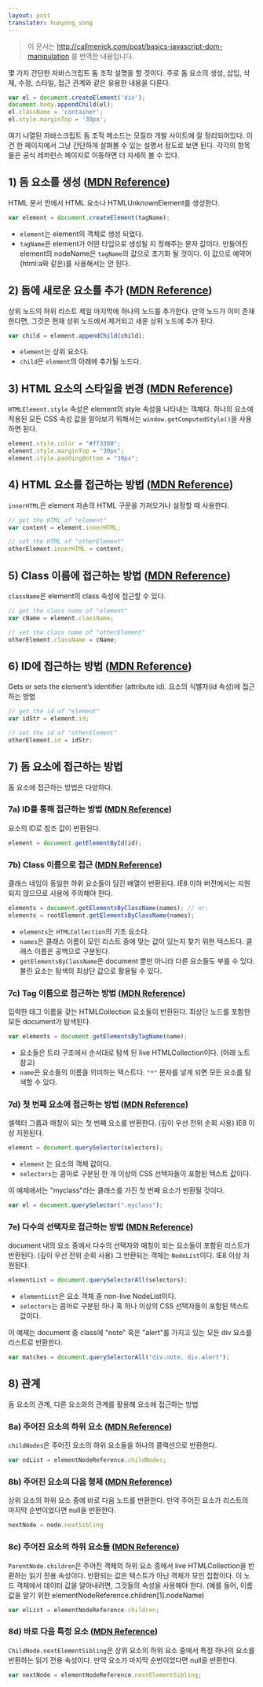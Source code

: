 ```yaml
---
layout: post
translater: hunyong_song
---
```


> 이 문서는 http://callmenick.com/post/basics-javascript-dom-manipulation 를 번역한 내용입니다.

몇 가지 간단한 자바스크립트 돔 조작 설명을 할 것이다. 주로 돔 요소의 생성, 삽입, 삭제, 수정, 스타일, 접근 관계와 같은 유용한 내용을 다룬다.

``` javascript
var el = document.createElement('div');
document.body.appendChild(el);
el.className = 'container';
el.style.marginTop = '30px';
```

여기 나열된 자바스크립트 돔 조작 메소드는 모질라 개발 사이트에 잘 정리되어있다. 이건 한 페이지에서 그냥 간단하게 살펴볼 수 있는 설명서 정도로 보면 된다. 각각의 항목들은 공식 레퍼런스 페이지로 이동하면 더 자세히 볼 수 있다.

## 1) 돔 요소를 생성 ([MDN Reference](https://developer.mozilla.org/en-US/docs/Web/API/Document/createElement))
HTML 문서 안에서 HTML 요소나 HTMLUnknownElement를 생성한다.

``` javascript
var element = document.createElement(tagName);
```
- `element`는 element의 객체로 생성 되었다.
- `tagName`은 element가 어떤 타입으로 생성될 지 정해주는 문자 값이다. 만들어진 element의 nodeName은 `tagName`의 값으로 초기화 될 것이다. 이 값으로 예약어(html:a와 같은)를 사용해서는 안 된다.

## 2) 돔에 새로운 요소를 추가 ([MDN Reference](https://developer.mozilla.org/en-US/docs/Web/API/Node/appendChild))
상위 노드의 하위 리스트 제일 마지막에 하나의 노드를 추가한다. 만약 노드가 이미 존재한다면, 그것은 현재 상위 노드에서 제거되고 새운 상위 노드에 추가 된다.

``` javascript
var child = element.appendChild(child);
```

- `element`는 상위 요소다.
- `child`은 `element`의 아래에 추가될 노드다. 

## 3) HTML 요소의 스타일을 변경 ([MDN Reference](https://developer.mozilla.org/en-US/docs/Web/API/HTMLElement/style))
`HTMLElement.style` 속성은 element의 style 속성을 나타내는 객체다. 하나의 요소에 적용된 모든 CSS 속성 값을 알아보기 위해서는 `window.getComputedStyle()`을 사용하면 된다.

``` javascript
element.style.color = "#ff3300";
element.style.marginTop = "30px";
element.style.paddingBottom = "30px";
```

## 4) HTML 요소를 접근하는 방법 ([MDN Reference](https://developer.mozilla.org/en-US/docs/Web/API/Element/innerHTML))
`innerHTML`은 element 자손의 HTML 구문을 가져오거나 설정할 때 사용한다.

``` javascript
// get the HTML of "element"
var content = element.innerHTML;

// set the HTML of "otherElement"
otherElement.innerHTML = content;
```

## 5) Class 이름에 접근하는 방법 ([MDN Reference](https://developer.mozilla.org/en-US/docs/Web/API/Element/innerHTML))
`className`은 element의 class 속성에 접근할 수 있다.

``` javascript
// get the class name of "element"
var cName = element.className;

// set the class name of "otherElement"
otherElement.className = cName;
```

## 6) ID에 접근하는 방법 ([MDN Reference](https://developer.mozilla.org/en-US/docs/Web/API/Element/id))
Gets or sets the element’s identifier (attribute id).
요소의 식별자(id 속성)에 접근하는 방법

``` javascript
// get the id of "element"
var idStr = element.id;

// set the id of "otherElement"
otherElement.id = idStr;
```

## 7) 돔 요소에 접근하는 방법
돔 요소에 접근하는 방법은 다양하다.

### 7a) ID를 통해 접근하는 방법 ([MDN Reference](https://developer.mozilla.org/en-US/docs/Web/API/Document/querySelectorAll))
요소의 ID로 참조 값이 반환된다.

``` javascript
element = document.getElementById(id);
```

### 7b) Class 이름으로 접근 ([MDN Reference](https://developer.mozilla.org/en-US/docs/Web/API/document.getElementsByClassName))
클래스 네임이 동일한 하위 요소들이 담긴 배열이 반환된다. IE8 이하 버전에서는 지원되지 않으므로 사용에 주의해야 한다.

``` javascript
elements = document.getElementsByClassName(names); // or:
elements = rootElement.getElementsByClassName(names);
```

- `elements`는 `HTMLCollection`의 기초 요소다.
- `names`은 클래스 이름이 모인 리스트 중에 맞는 값이 있는지 찾기 위한 텍스트다. 클래스 이름은 공백으로 구분된다.
- `getElementsByClassName`은 document 뿐만 아니라 다른 요소들도 부를 수 있다. 불린 요소는 탐색의 최상단 값으로 활용될 수 있다.

### 7c) Tag 이름으로 접근하는 방법 ([MDN Reference](https://developer.mozilla.org/en-US/docs/Web/API/document/getElementsByTagName))
입력한 태그 이름을 갖는 HTMLCollection 요소들이 반환된다. 최상단 노드를 포함한 모든 document가 탐색된다.

``` javascript
var elements = document.getElementsByTagName(name);
```

- 요소들은 트리 구조에서 순서대로 탐색 된 live HTMLCollection이다. (아래 노트 참고)
- `name`은 요소들의 이름을 의미하는 텍스트다. `"*"` 문자를 넣게 되면 모든 요소를 탐색할 수 있다.

### 7d) 첫 번째 요소에 접근하는 방법 ([MDN Reference](https://developer.mozilla.org/en-US/docs/Web/API/Document/querySelector))
셀렉터 그룹과 매칭이 되는 첫 번째 요소를 반환한다. (깊이 우선 전위 순회 사용) IE8 이상 지원된다.

``` javascript
element = document.querySelector(selectors);
```

- `element` 는 요소의 객체 값이다.
- `selectors`는 콤마로 구분된 한 개 이상의 CSS 선택자들이 포함된 텍스트 값이다.

이 예제에서는 "myclass"라는 클래스를 가진 첫 번째 요소가 반환될 것이다.

``` javascript
var el = document.querySelector(".myclass");
```

### 7e) 다수의 선택자로 접근하는 방법 ([MDN Reference](https://developer.mozilla.org/en-US/docs/Web/API/Document/querySelectorAll))
document 내의 요소 중에서 다수의 선택자와 매칭이 되는 요소들이 포함된 리스트가 반환된다. (깊이 우선 전위 순회 사용) 그 반환되는 객체는 `NodeList`이다. IE8 이상 지원된다.

``` javascript
elementList = document.querySelectorAll(selectors);
```

- `elementList`은 요소 객체 중 non-live NodeList이다.
- `selectors`는 콤마로 구분된 하나 혹 하나 이상의 CSS 선택자들이 포함된 텍스트 값이다.

이 예제는 document 중 class에 "note" 혹은 "alert"를 가지고 있는 모든 div 요소를 리스트로 반환한다.

``` javascript
var matches = document.querySelectorAll("div.note, div.alert");
```

## 8) 관계
돔 요소의 관계, 다른 요소와의 관계를 활용해 요소에 접근하는 방법

### 8a) 주어진 요소의 하위 요소 ([MDN Reference](https://developer.mozilla.org/en-US/docs/Web/API/Node/childNodes))
`childNodes`은 주어진 요소의 하위 요소들을 하나의 콜랙션으로 반환한다.

``` javascript
var ndList = elementNodeReference.childNodes;
```

### 8b) 주어진 요소의 다음 형제 ([MDN Reference](https://developer.mozilla.org/en-US/docs/Web/API/Node/nextSibling))
상위 요소의 하위 요소 중에 바로 다음 노드를 반환한다. 만약 주어진 요소가 리스트의 마지막 순번이었다면 null을 반환한다.

``` javascript
nextNode = node.nextSibling
```

### 8c) 주어진 요소의 하위 요소들 ([MDN Reference](https://developer.mozilla.org/en-US/docs/Web/API/ParentNode/children))
`ParentNode.children`은 주어진 객체의 하위 요소 중에서 live HTMLCollection을 반환하는 읽기 전용 속성이다. 반환되는 값은 텍스트가 아닌 객체가 모인 집합이다. 이 노드 객체에서 데이터 값을 알아내려면, 그것들의 속성을 사용해야 한다. (예를 들어, 이름 값을 알기 위한 elementNodeReference.children[1].nodeName)

``` javascript
var elList = elementNodeReference.children;
```

### 8d) 바로 다음 특정 요소 ([MDN Reference](https://developer.mozilla.org/en-US/docs/Web/API/NonDocumentTypeChildNode/nextElementSibling))
`ChildNode.nextElementSibling`은 상위 요소의 하위 요소 중에서 특정 하나의 요소를 반환하는 읽기 전용 속성이다. 만약 요소가 마지막 순번이었다면 null을 반환한다.

``` javascript
var nextNode = elementNodeReference.nextElementSibling;
```